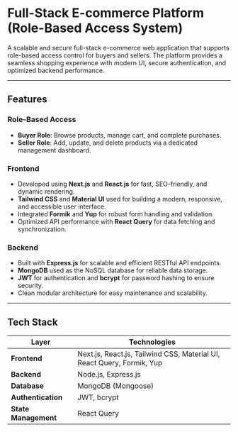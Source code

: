 # Full-Stack E-commerce Platform (Role-Based Access System)

A scalable and secure full-stack e-commerce web application that supports role-based access control for buyers and sellers. The platform provides a seamless shopping experience with modern UI, secure authentication, and optimized backend performance.

---

## Features

### Role-Based Access
- **Buyer Role**: Browse products, manage cart, and complete purchases.
- **Seller Role**: Add, update, and delete products via a dedicated management dashboard.

### Frontend
- Developed using **Next.js** and **React.js** for fast, SEO-friendly, and dynamic rendering.
- **Tailwind CSS** and **Material UI** used for building a modern, responsive, and accessible user interface.
- Integrated **Formik** and **Yup** for robust form handling and validation.
- Optimized API performance with **React Query** for data fetching and synchronization.

### Backend
- Built with **Express.js** for scalable and efficient RESTful API endpoints.
- **MongoDB** used as the NoSQL database for reliable data storage.
- **JWT** for authentication and **bcrypt** for password hashing to ensure security.
- Clean modular architecture for easy maintenance and scalability.

---

## Tech Stack

| Layer | Technologies |
|--------|---------------|
| **Frontend** | Next.js, React.js, Tailwind CSS, Material UI, React Query, Formik, Yup |
| **Backend** | Node.js, Express.js |
| **Database** | MongoDB (Mongoose) |
| **Authentication** | JWT, bcrypt |
| **State Management** | React Query |
